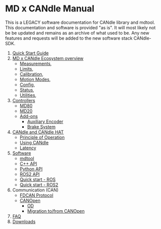 # MD x CANdle Manual

This is a LEGACY software documentation for CANdle library and mdtool. This documentation and
software is provided "as is". It will most likely not be be updated and remains as an archive of
what used to be. Any new features and requests will be added to the new software stack CANdle-SDK.

1. [Quick Start Guide](quick_start_guide/QuickStartGuide.md)
1. [MD x CANdle Ecosystem overview](md_x_candle_ecosystem_overview/Ecosystem.md)
   - [Measurements](md_x_candle_ecosystem_overview/Measurements),
   - [Limits](md_x_candle_ecosystem_overview/Safety_limits),
   - [Calibration](md_x_candle_ecosystem_overview/Calibration),
   - [Motion Modes](md_x_candle_ecosystem_overview/Motion_modes),
   - [Config](md_x_candle_ecosystem_overview/Config),
   - [Status](md_x_candle_ecosystem_overview/Status_codes),
   - [Utilities](md_x_candle_ecosystem_overview/Utilities),
1. [Controllers](controllers/Controllers)
   - [MD80](controllers/md80_controller/MD80)
   - [MD20](controllers/md20_controller/MD20)
   - [Add-ons](controllers/add_ons/Add-ons)
     - [Auxiliary Encoder](controllers/add_ons/aux_encoders/Auxiliary_Encoder)
     - [Brake System](controllers/add_ons/brake_systems/Brake_systems)
1. [CANdle and CANdle HAT](candle_and_candle_hat/CANdle)
   - [Principle of Operation](candle_and_candle_hat/Principle)
   - [Using CANdle](candle_and_candle_hat/Using_CANdle)
   - [Latency](candle_and_candle_hat/Latency)
1. [Software](software_package/Software)
   - [mdtool](software_package/legacy/MDTOOL)
   - [C++ API](software_package/legacy/cpp)
   - [Python API](software_package/legacy/python)
   - [ROS2 API](software_package/legacy/ros_nodes)
   - [Quick start - ROS](software_package/legacy/quick_startup_ros)
   - [Quick start - ROS2](software_package/legacy/quick_startup_ros2)
1. Communication (CAN)
   - [FDCAN Protocol](md_fdcan_protocol/canProtocol)
   - [CANOpen](md_canopen/CANopen)
     - [OD](md_canopen/OD)
     - [Migration to/from CANOpen](md_canopen/TransitionProcedure)
1. [FAQ](common_problems_and_faq/FAQ)
1. [Downloads](Downloads/Downloads)
